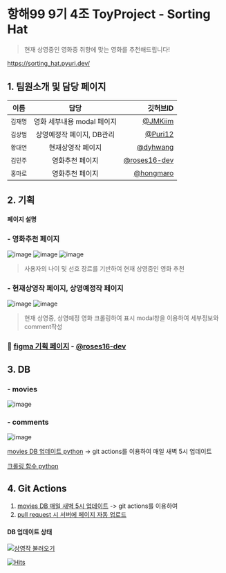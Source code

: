 # 항해99 9기 4조 ToyProject - Sorting Hat
> 현재 상영중인 영화중 취향에 맞는 영화를 추천해드립니다!

https://sorting_hat.pyuri.dev/

## 1. 팀원소개 및 담당 페이지
| 이름 | 담당 | 깃허브ID |
|---|:---:|---:|
| `김재명` | 영화 세부내용 modal 페이지 | [@JMKiim](https://github.com/JMKiim) | 
| `김상범` | 상영예정작 페이지, DB관리 | [@Puri12](https://github.com/Puri12) | 
| `황대연` | 현재상영작 페이지 | [@dyhwang](https://github.com/dyhwang)|
| `김민주` | 영화추천 페이지 | [@roses16-dev](https://github.com/roses16-dev) |
| `홍마로` | 영화추천 페이지 | [@hongmaro](https://github.com/hongmaro) |

## 2. 기획
#### 페이지 설명
### - 영화추천 페이지
![image](https://user-images.githubusercontent.com/5901912/189131485-3b1e424f-2966-4fdb-8a90-f81f5283a663.png)
![image](https://user-images.githubusercontent.com/5901912/189131556-42c10978-941f-4084-9378-f373727bd6d2.png)
![image](https://user-images.githubusercontent.com/5901912/189131622-8a776e9b-b568-4ab8-8b5d-3e83bfa0ef6f.png)
> 사용자의 나이 및 선호 장르를 기반하여 현재 상영중인 영화 추천

### - 현재상영작 페이지, 상영예정작 페이지
![image](https://user-images.githubusercontent.com/5901912/189131712-0b577e43-89fc-485c-bf4f-f0d1b366ac0e.png)
![image](https://user-images.githubusercontent.com/5901912/189131774-22768814-49b5-4a0c-9fa9-fd96ba25f0d1.png)
> 현재 상영중, 상영예정 영화 크롤링하여 표시 modal창을 이용하여 세부정보와 comment작성

### 📁 [figma 기획 페이지](https://www.figma.com/file/vJUYcXXqeRVoysYiRy8zMR/1st-toyproject?node-id=0%3A1) - [@roses16-dev](https://github.com/roses16-dev)

## 3. DB
### - movies
![image](https://user-images.githubusercontent.com/5901912/189132236-dd3ae8bf-fc6f-4613-a319-3dc7d6993e78.png)
### - comments
![image](https://user-images.githubusercontent.com/5901912/189132460-979dbc78-c2cb-4cf7-ac4c-19d330a0a598.png)

[movies DB 업데이트 python](showing.py) -> git actions를 이용하여 매일 새벽 5시 업데이트

[크롤링 함수 python](crawling.py)

## 4. Git Actions
1. [movies DB 매일 새벽 5시 업데이트](.github/workflows/showing_update.yml) -> git actions를 이용하여 
2. [pull request 시 서버에 페이지 자동 업로드](.github/workflows/update_server.yml)

#### DB 업데이트 상태
[![상영작 불러오기](https://github.com/HANGHAE99-Group-04-Study/Sorting_Hat/actions/workflows/showing_update.yml/badge.svg)](https://github.com/HANGHAE99-Group-04-Study/Sorting_Hat/actions/workflows/showing_update.yml)

[![Hits](https://hits.seeyoufarm.com/api/count/incr/badge.svg?url=https%3A%2F%2Fgithub.com%2FHANGHAE99-Group-04-Study%2FSorting_Hat&count_bg=%23D127C4&title_bg=%23555555&icon=&icon_color=%23E7E7E7&title=hits&edge_flat=false)](https://hits.seeyoufarm.com)
